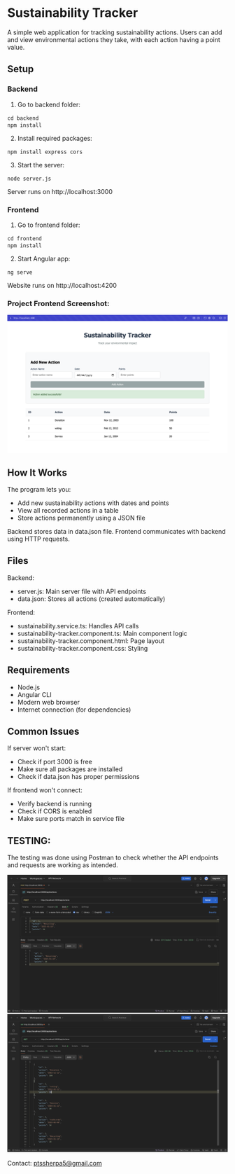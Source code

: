 # Sustainability Tracker

A simple web application for tracking sustainability actions. Users can add and view environmental actions they take, with each action having a point value.

## Setup

### Backend

1. Go to backend folder:

```
cd backend
npm install
```

2. Install required packages:

```
npm install express cors
```

3. Start the server:

```
node server.js
```

Server runs on http://localhost:3000

### Frontend

1. Go to frontend folder:

```
cd frontend
npm install
```

2. Start Angular app:

```
ng serve
```

Website runs on http://localhost:4200

### Project Frontend Screenshot:

![project screenshot](Image.png)

## How It Works

The program lets you:

- Add new sustainability actions with dates and points
- View all recorded actions in a table
- Store actions permanently using a JSON file

Backend stores data in data.json file. Frontend communicates with backend using HTTP requests.

## Files

Backend:

- server.js: Main server file with API endpoints
- data.json: Stores all actions (created automatically)

Frontend:

- sustainability.service.ts: Handles API calls
- sustainability-tracker.component.ts: Main component logic
- sustainability-tracker.component.html: Page layout
- sustainability-tracker.component.css: Styling

## Requirements

- Node.js
- Angular CLI
- Modern web browser
- Internet connection (for dependencies)

## Common Issues

If server won't start:

- Check if port 3000 is free
- Make sure all packages are installed
- Check if data.json has proper permissions

If frontend won't connect:

- Verify backend is running
- Check if CORS is enabled
- Make sure ports match in service file

## TESTING:

The testing was done using Postman to check whether the API endpoints and requests are working as intended.

![Image1](Image0.png)
![Image1](Image1.png)

Contact: ptssherpa5@gmail.com
